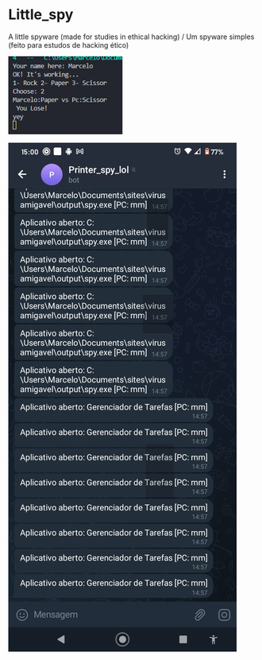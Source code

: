 # Little_spy
A little spyware (made for studies in ethical hacking) / Um spyware simples (feito para estudos de hacking ético)

![Example_prompt](/img_prompt.PNG "Example in prompt")

![Example_return in telegram in portuguese](/Example_in_portuguese.jpeg "Example in portuguese")
